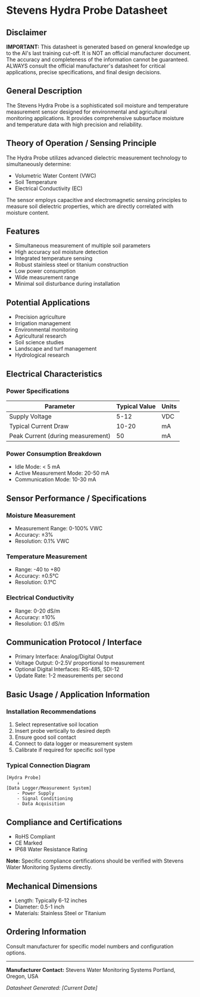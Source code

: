 # Stevens Hydra Probe Datasheet

## Disclaimer

**IMPORTANT:** This datasheet is generated based on general knowledge up to the AI's last training cut-off. It is NOT an official manufacturer document. The accuracy and completeness of the information cannot be guaranteed. ALWAYS consult the official manufacturer's datasheet for critical applications, precise specifications, and final design decisions.

## General Description

The Stevens Hydra Probe is a sophisticated soil moisture and temperature measurement sensor designed for environmental and agricultural monitoring applications. It provides comprehensive subsurface moisture and temperature data with high precision and reliability.

## Theory of Operation / Sensing Principle

The Hydra Probe utilizes advanced dielectric measurement technology to simultaneously determine:
- Volumetric Water Content (VWC)
- Soil Temperature
- Electrical Conductivity (EC)

The sensor employs capacitive and electromagnetic sensing principles to measure soil dielectric properties, which are directly correlated with moisture content.

## Features

- Simultaneous measurement of multiple soil parameters
- High accuracy soil moisture detection
- Integrated temperature sensing
- Robust stainless steel or titanium construction
- Low power consumption
- Wide measurement range
- Minimal soil disturbance during installation

## Potential Applications

- Precision agriculture
- Irrigation management
- Environmental monitoring
- Agricultural research
- Soil science studies
- Landscape and turf management
- Hydrological research

## Electrical Characteristics

### Power Specifications
| Parameter | Typical Value | Units |
|-----------|---------------|-------|
| Supply Voltage | 5-12 | VDC |
| Typical Current Draw | 10-20 | mA |
| Peak Current (during measurement) | 50 | mA |

### Power Consumption Breakdown
- Idle Mode: < 5 mA
- Active Measurement Mode: 20-50 mA
- Communication Mode: 10-30 mA

## Sensor Performance / Specifications

### Moisture Measurement
- Measurement Range: 0-100% VWC
- Accuracy: ±3% 
- Resolution: 0.1% VWC

### Temperature Measurement
- Range: -40 to +80
- Accuracy: ±0.5°C
- Resolution: 0.1°C

### Electrical Conductivity
- Range: 0-20 dS/m
- Accuracy: ±10% 
- Resolution: 0.1 dS/m

## Communication Protocol / Interface

- Primary Interface: Analog/Digital Output
- Voltage Output: 0-2.5V proportional to measurement
- Optional Digital Interfaces: RS-485, SDI-12
- Update Rate: 1-2 measurements per second

## Basic Usage / Application Information

### Installation Recommendations
1. Select representative soil location
2. Insert probe vertically to desired depth
3. Ensure good soil contact
4. Connect to data logger or measurement system
5. Calibrate if required for specific soil type

### Typical Connection Diagram
```
[Hydra Probe] 
    ↓ 
[Data Logger/Measurement System]
    - Power Supply
    - Signal Conditioning
    - Data Acquisition
```

## Compliance and Certifications

- RoHS Compliant
- CE Marked
- IP68 Water Resistance Rating

**Note:** Specific compliance certifications should be verified with Stevens Water Monitoring Systems directly.

## Mechanical Dimensions

- Length: Typically 6-12 inches
- Diameter: 0.5-1 inch
- Materials: Stainless Steel or Titanium

## Ordering Information

Consult manufacturer for specific model numbers and configuration options.

---

**Manufacturer Contact:**
Stevens Water Monitoring Systems
Portland, Oregon, USA

*Datasheet Generated: [Current Date]*